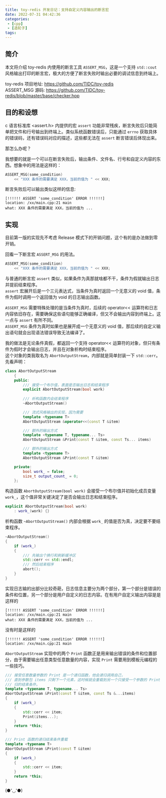 ```yaml
---
title: toy-redis 开发日记：支持自定义内容输出的断言宏
date: 2022-07-31 04:42:36
categories:
 - [cpp]
 - [造轮子]
tags:
---
```


## 简介
本文将介绍 toy-redis 内使用的断言工具 `ASSERT_MSG`，这是一个支持 `std::cout` 风格输出打印的断言宏，极大的方便了断言失败时输出必要的调试信息到终端上。   

toy-redis 项目地址: https://github.com/TIDC/toy-redis   
ASSERT_MSG 源码: https://github.com/TIDC/toy-redis/blob/master/base/checker.hpp

## 目的和设想
c 语言标准库 <assert.h> 内提供的宏 `assert` 功能非常残疾，断言失败后只能简单把文件和行号输出到终端上。类似系统函数错误后，只能通过 `errno` 获取具体的错误码，还有错误码对应的描述，这些都无法在 `assert` 断言错误后体现出来。

那怎么办呢？

我想要的就是一个可以在断言失败后，输出条件、文件名、行号和自定义内容的东西。想象中的用法是这样的：
```c++
ASSERT_MSG(some_condition) 
    << "XXX 条件的需要满足 XXX，当前的值为 " << XXX;
```
断言失败后可以输出类似这样的信息:
```
[!!!!!! ASSERT 'some_condition' ERROR !!!!!!]
location: /xx/main.cpp:21 main
what: XXX 条件的需要满足 XXX，当前的值为 ...
```

## 实现
目前第一版的实现先不考虑 Release 模式下的开销问题，这个有的是办法做到零开销。

回看一下断言宏 `ASSERT_MSG` 的用法。
```c++
ASSERT_MSG(some_condition) 
    << "XXX 条件的需要满足 XXX，当前的值为 " << XXX;
```
与普通的断言宏 `assert` 类似，如果条件为真那就啥都不干，条件为假就输出日志并提前结束程序。   
`assert` 宏展开后是一个三元表达式，当条件为真时返回一个无意义的 void 值，条件为假时调用一个返回值为 void 的日志输出函数。

`ASSERT_MSG` 需要特殊处理的是当条件为真时，后续的 operator<< 运算符和日志内容依旧存在，需要确保这些语句能够正确编译，但又不会输出内容到终端上。这一点与 `assert` 有所不同。    
`ASSERT_MSG` 条件为真时如果也是展开成一个无意义的 void 值，那后续的自定义输出语句就会出现语法错误导致无法编译了。

我的做法是无论条件真假，都返回一个支持 operator<< 运算符的对象，但只有条件为假时才会输出日志，并且在对象析构时结束程序。    
这个对象的类我取名为 `AbortOutputStream`，内部就是简单封装一下 `std::cerr`。先看声明：
```c++
class AbortOutputStream
    {
    public:
        /// 接受一个布尔值，表面是否输出日志和结束程序
        explicit AbortOutputStream(bool work)
        
        /// 析构函数内会结束程序
        ~AbortOutputStream()

        /// 流式风格输出的实现，因为需要
        template <typename T>
        AbortOutputStream &operator<<(const T &item)

        /// 额外的输出方式
        template <typename T, typename... Ts>
        AbortOutputStream &Print(const T &item, const Ts... items)

        /// 额外的输出方式
        template <typename T>
        AbortOutputStream &Print(const T &item)

    private:
        bool work_ = false;
        size_t output_count_ = 0;
    };
```    

构造函数 `AbortOutputStream(bool work)` 会接受一个布尔值并初始化成员变量 `work_`，这个值非常关键决定了是否会输出日志和结束程序。
```c++
explicit AbortOutputStream(bool work)
    : work_(work) {}
```

析构函数 `~AbortOutputStream()` 内部会根据 `work_` 的值是否为真，决定要不要结束程序。
```c++
~AbortOutputStream()
{
    if (work_)
    {
        /// 先输出个换行和刷新缓冲区
        std::cerr << std::endl;
        /// 然后结束程序
        abort();
    }
}
```

实现日志输的出部分比较奇葩，日志信息主要分为两个部分，第一个部分是错误的条件和位置，另一个部分是用户自定义的日志内容。在有用户自定义输出内容是是这样的
```
[!!!!!! ASSERT 'some_condition' ERROR !!!!!!]
location: /xx/main.cpp:21 main
what: XXX 条件的需要满足 XXX，当前的值为 ...
```
没有时是这样的
```
[!!!!!! ASSERT 'some_condition' ERROR !!!!!!]
location: /xx/main.cpp:21 main
```
`AbortOutputStream` 实现中的两个 `Print` 函数正是用来输出错误的条件和位置部分，由于需要输出任意类型任意数量的内容，实现 `Print` 需要用到模板元编程的一些技巧。
```c++
/// 接受任意数量参数的 Print 是一个递归函数，他会递归调用自己，
/// 直到参数包 items 只剩下一个元素，这时候就会重载到另一个只接受一个参数的 Print 函数作为递
/// 归的结束条件。
template <typename T, typename... Ts>
AbortOutputStream &Print(const T &item, const Ts &...items)
{
    if (work_)
    {
        std::cerr << item;
        Print(items...);
    }
    return *this;
}

/// Print 函数的递归结束条件重载
template <typename T>
AbortOutputStream &Print(const T &item)
{
    if (work_)
    {
        std::cerr << item;
    }
    return *this;
}
```


(●'◡'●)